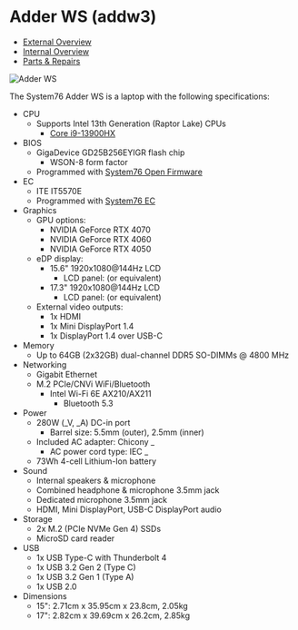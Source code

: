 # Adder WS (addw3)

- [External Overview](./external-overview.md)
- [Internal Overview](./internal-overview.md)
- [Parts & Repairs](./repairs.md)

![Adder WS](./img/addw3.webp)

The System76 Adder WS is a laptop with the following specifications:

- CPU
    - Supports Intel 13th Generation (Raptor Lake) CPUs
        - [Core i9-13900HX](https://ark.intel.com/content/www/us/en/ark/products/232171/intel-core-i913900hx-processor-36m-cache-up-to-5-40-ghz.html)
- BIOS
    - GigaDevice GD25B256EYIGR flash chip
        - WSON-8 form factor
    - Programmed with [System76 Open Firmware](https://github.com/system76/firmware-open)
- EC
    - ITE IT5570E
    - Programmed with [System76 EC](https://github.com/system76/ec)
- Graphics
    - GPU options:
        - NVIDIA GeForce RTX 4070
        - NVIDIA GeForce RTX 4060
        - NVIDIA GeForce RTX 4050
    - eDP display:
        - 15.6" 1920x1080@144Hz LCD
            - LCD panel:  (or equivalent)
        - 17.3" 1920x1080@144Hz LCD
            - LCD panel: (or equivalent)
    - External video outputs:
        - 1x HDMI
        - 1x Mini DisplayPort 1.4
        - 1x DisplayPort 1.4 over USB-C
- Memory
    - Up to 64GB (2x32GB) dual-channel DDR5 SO-DIMMs @ 4800 MHz
- Networking
    - Gigabit Ethernet
    - M.2 PCIe/CNVi WiFi/Bluetooth
        - Intel Wi-Fi 6E AX210/AX211
            - Bluetooth 5.3
- Power
    - 280W (_V, _A) DC-in port
        - Barrel size: 5.5mm (outer), 2.5mm (inner)
    - Included AC adapter: Chicony _
        - AC power cord type: IEC _
    - 73Wh 4-cell Lithium-Ion battery
- Sound
    - Internal speakers & microphone
    - Combined headphone & microphone 3.5mm jack
    - Dedicated microphone 3.5mm jack
    - HDMI, Mini DisplayPort, USB-C DisplayPort audio
- Storage
    - 2x M.2 (PCIe NVMe Gen 4) SSDs
    - MicroSD card reader
- USB
    - 1x USB Type-C with Thunderbolt 4
    - 1x USB 3.2 Gen 2 (Type C)
    - 1x USB 3.2 Gen 1 (Type A)
    - 1x USB 2.0
- Dimensions
    - 15": 2.71cm x 35.95cm x 23.8cm, 2.05kg
    - 17": 2.82cm x 39.69cm x 26.2cm, 2.85kg
